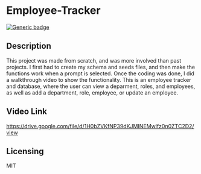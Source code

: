 # Employee-Tracker

  [![Generic badge](https://img.shields.io/badge/License-MIT-green.svg)](https://choosealicense.com/licenses/mit/.)
  

## Description
This project was made from scratch, and was more involved than past projects. I first had to create my schema and seeds files, and then make the functions work when a prompt is selected. Once the coding was done, I did a walkthrough video to show the functionality. This is an employee tracker and database, where the user can view a deparment, roles, and employees, as well as add a department, role, employee, or update an employee.

## Video Link

https://drive.google.com/file/d/1H0bZVKfNP39dKJMINEMwlfz0n0ZTC2D2/view

## Licensing 
  MIT
  
